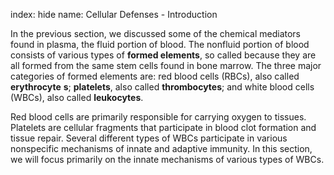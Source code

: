 index: hide
name: Cellular Defenses - Introduction

In the previous section, we discussed some of the chemical mediators found in plasma, the fluid portion of blood. The nonfluid portion of blood consists of various types of  **formed elements**, so called because they are all formed from the same stem cells found in bone marrow. The three major categories of formed elements are: red blood cells (RBCs), also called  **erythrocyte** **s**;  **platelets**, also called  **thrombocytes**; and white blood cells (WBCs), also called  **leukocytes**.

Red blood cells are primarily responsible for carrying oxygen to tissues. Platelets are cellular fragments that participate in blood clot formation and tissue repair. Several different types of WBCs participate in various nonspecific mechanisms of innate and adaptive immunity. In this section, we will focus primarily on the innate mechanisms of various types of WBCs.
